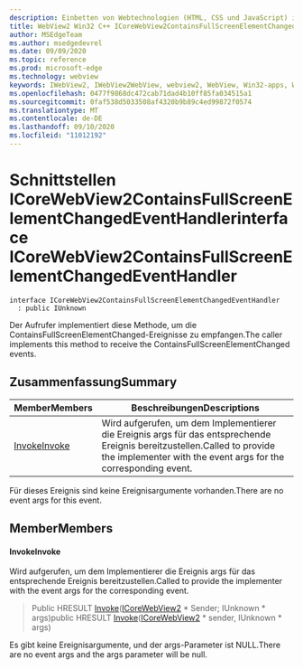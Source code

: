 ```yaml
---
description: Einbetten von Webtechnologien (HTML, CSS und JavaScript) in ihre systemeigenen Anwendungen mit dem Microsoft Edge WebView2-Steuerelement
title: WebView2 Win32 C++ ICoreWebView2ContainsFullScreenElementChangedEventHandler
author: MSEdgeTeam
ms.author: msedgedevrel
ms.date: 09/09/2020
ms.topic: reference
ms.prod: microsoft-edge
ms.technology: webview
keywords: IWebView2, IWebView2WebView, webview2, WebView, Win32-apps, Win32, Edge, ICoreWebView2, ICoreWebView2Controller, Browser-Steuerelement, Edge-HTML, ICoreWebView2ContainsFullScreenElementChangedEventHandler
ms.openlocfilehash: 0477f9868dc472cab71dad4b10ff85fa034515a1
ms.sourcegitcommit: 0faf538d5033508af4320b9b89c4ed99872f0574
ms.translationtype: MT
ms.contentlocale: de-DE
ms.lasthandoff: 09/10/2020
ms.locfileid: "11012192"
---
```

# <span data-ttu-id="ceffc-104">Schnittstellen ICoreWebView2ContainsFullScreenElementChangedEventHandler</span><span class="sxs-lookup"><span data-stu-id="ceffc-104">interface ICoreWebView2ContainsFullScreenElementChangedEventHandler</span></span> 

```
interface ICoreWebView2ContainsFullScreenElementChangedEventHandler
  : public IUnknown
```

<span data-ttu-id="ceffc-105">Der Aufrufer implementiert diese Methode, um die ContainsFullScreenElementChanged-Ereignisse zu empfangen.</span><span class="sxs-lookup"><span data-stu-id="ceffc-105">The caller implements this method to receive the ContainsFullScreenElementChanged events.</span></span>

## <span data-ttu-id="ceffc-106">Zusammenfassung</span><span class="sxs-lookup"><span data-stu-id="ceffc-106">Summary</span></span>

 <span data-ttu-id="ceffc-107">Member</span><span class="sxs-lookup"><span data-stu-id="ceffc-107">Members</span></span>                        | <span data-ttu-id="ceffc-108">Beschreibungen</span><span class="sxs-lookup"><span data-stu-id="ceffc-108">Descriptions</span></span>
--------------------------------|---------------------------------------------
[<span data-ttu-id="ceffc-109">Invoke</span><span class="sxs-lookup"><span data-stu-id="ceffc-109">Invoke</span></span>](#invoke) | <span data-ttu-id="ceffc-110">Wird aufgerufen, um dem Implementierer die Ereignis args für das entsprechende Ereignis bereitzustellen.</span><span class="sxs-lookup"><span data-stu-id="ceffc-110">Called to provide the implementer with the event args for the corresponding event.</span></span>

<span data-ttu-id="ceffc-111">Für dieses Ereignis sind keine Ereignisargumente vorhanden.</span><span class="sxs-lookup"><span data-stu-id="ceffc-111">There are no event args for this event.</span></span>

## <span data-ttu-id="ceffc-112">Member</span><span class="sxs-lookup"><span data-stu-id="ceffc-112">Members</span></span>

#### <span data-ttu-id="ceffc-113">Invoke</span><span class="sxs-lookup"><span data-stu-id="ceffc-113">Invoke</span></span> 

<span data-ttu-id="ceffc-114">Wird aufgerufen, um dem Implementierer die Ereignis args für das entsprechende Ereignis bereitzustellen.</span><span class="sxs-lookup"><span data-stu-id="ceffc-114">Called to provide the implementer with the event args for the corresponding event.</span></span>

> <span data-ttu-id="ceffc-115">Public HRESULT [Invoke](#invoke)([ICoreWebView2](icorewebview2.md) \* Sender; IUnknown \* args)</span><span class="sxs-lookup"><span data-stu-id="ceffc-115">public HRESULT [Invoke](#invoke)([ICoreWebView2](icorewebview2.md) \* sender, IUnknown \* args)</span></span>

<span data-ttu-id="ceffc-116">Es gibt keine Ereignisargumente, und der args-Parameter ist NULL.</span><span class="sxs-lookup"><span data-stu-id="ceffc-116">There are no event args and the args parameter will be null.</span></span>

